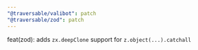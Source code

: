 ```yaml
---
"@traversable/valibot": patch
"@traversable/zod": patch
---
```


feat(zod): adds `zx.deepClone` support for `z.object(...).catchall`
